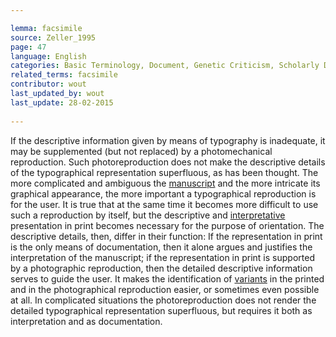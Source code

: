 ```yaml
---

lemma: facsimile
source: Zeller_1995
page: 47 
language: English
categories: Basic Terminology, Document, Genetic Criticism, Scholarly Digital Editing
related_terms: facsimile
contributor: wout
last_updated_by: wout
last_update: 28-02-2015
        
---
```


If the descriptive information given by means of typography is inadequate, it may be supplemented (but not replaced) by a photomechanical reproduction. Such photoreproduction does not make the descriptive details of the typographical representation superfluous, as has been thought. The more complicated and ambiguous the [manuscript](manuscript.html) and the more intricate its graphical appearance, the more important a typographical reproduction is for the user. It is true that at the same time it becomes more difficult to use such a reproduction by itself, but the descriptive and [interpretative](interpretation.html) presentation in print becomes necessary for the purpose of orientation. The descriptive details, then, differ in their function: If the representation in print is the only means of documentation, then it alone argues and justifies the interpretation of the manuscript; if the representation in print is supported by a photographic reproduction, then the detailed descriptive information serves to guide the user. It makes the identification of [variants](variant.html) in the printed and in the photographical reproduction easier, or sometimes even possible at all. In complicated situations the photoreproduction does not render the detailed typographical representation superfluous, but requires it both as interpretation and as documentation.

